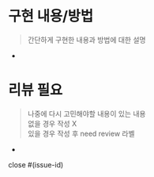 # 구현 내용/방법

> 간단하게 구현한 내용과 방법에 대한 설명

- 

# 리뷰 필요

> 나중에 다시 고민해야할 내용이 있는 내용  
> 없을 경우 작성 X  
> 있을 경우 작성 후 need review 라벨

- 

close #(issue-id)
